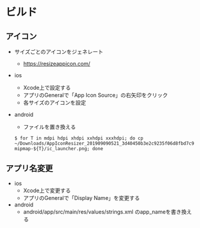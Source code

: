 # ビルド

## アイコン
* サイズごとのアイコンをジェネレート
    * https://resizeappicon.com/
* ios
    * Xcode上で設定する
    * アプリのGeneralで「App Icon Source」の右矢印をクリック
    * 各サイズのアイコンを設定
* android
    * ファイルを置き換える
    
    ```
    $ for T in mdpi hdpi xhdpi xxhdpi xxxhdpi; do cp ~/Downloads/AppIconResizer_201909090521_3d40450b3e2c9235f06d8fbd7c9af672/${T}.png mipmap-${T}/ic_launcher.png; done
    ```

## アプリ名変更
* ios
    * Xcode上で変更する
    * アプリのGeneralで「Display Name」を変更する
* android
    * android/app/src/main/res/values/strings.xml のapp_nameを書き換える

